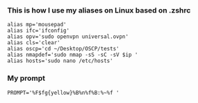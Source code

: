 ### This is how I use my aliases on Linux based on .zshrc

```
alias mp='mousepad'
alias ifc='ifconfig'
alias opv='sudo openvpn universal.ovpn'
alias cls='clear'
alias oscp='cd ~/Desktop/OSCP/tests'
alias nmapdef='sudo nmap -sS -sC -sV $ip '
alias hosts='sudo nano /etc/hosts'
```
### My prompt

`PROMPT='%F$fg{yellow}%B%n%f%B:%~%f '`
